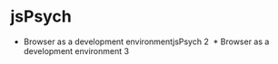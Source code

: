 # jsPsych
  * Browser as a development environmentjsPsych
2
  * Browser as a development environment
3
